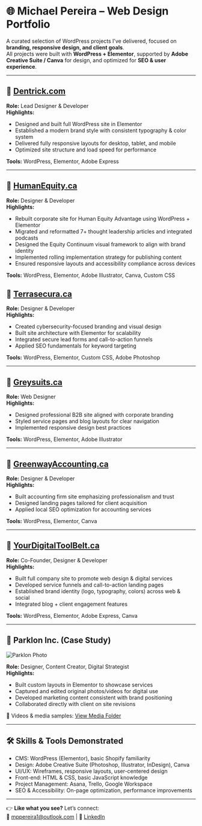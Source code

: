 # 🌐 Michael Pereira – Web Design Portfolio

A curated selection of WordPress projects I’ve delivered, focused on **branding, responsive design, and client goals**.  
All projects were built with **WordPress + Elementor**, supported by **Adobe Creative Suite / Canva** for design, and optimized for **SEO & user experience**.

---

## 🔹 [Dentrick.com](https://dentrick.com)

**Role:** Lead Designer & Developer  
**Highlights:**
- Designed and built full WordPress site in Elementor  
- Established a modern brand style with consistent typography & color system  
- Delivered fully responsive layouts for desktop, tablet, and mobile  
- Optimized site structure and load speed for performance  

**Tools:** WordPress, Elementor, Adobe Express  

---
## 🔹 [HumanEquity.ca](https://humanequity.ca)

**Role:** Designer & Developer  
**Highlights:**
- Rebuilt corporate site for Human Equity Advantage using WordPress + Elementor  
- Migrated and reformatted 7+ thought leadership articles and integrated podcasts  
- Designed the Equity Continuum visual framework to align with brand identity  
- Implemented rolling implementation strategy for publishing content  
- Ensured responsive layouts and accessibility compliance across devices  

**Tools:** WordPress, Elementor, Adobe Illustrator, Canva, Custom CSS  

## 🔹 [Terrasecura.ca](https://terrasecura.ca)

**Role:** Designer & Developer  
**Highlights:**
- Created cybersecurity-focused branding and visual design  
- Built site architecture with Elementor for scalability  
- Integrated secure lead forms and call-to-action funnels  
- Applied SEO fundamentals for keyword targeting  

**Tools:** WordPress, Elementor, Custom CSS, Adobe Photoshop  

---

## 🔹 [Greysuits.ca](https://greysuits.ca)

**Role:** Web Designer  
**Highlights:**
- Designed professional B2B site aligned with corporate branding  
- Styled service pages and blog layouts for clear navigation  
- Implemented responsive design best practices  

**Tools:** WordPress, Elementor, Adobe Illustrator  

---

## 🔹 [GreenwayAccounting.ca](https://greenwayaccounting.ca)

**Role:** Designer & Developer  
**Highlights:**
- Built accounting firm site emphasizing professionalism and trust  
- Designed landing pages tailored for client acquisition  
- Applied local SEO optimization for accounting services  

**Tools:** WordPress, Elementor, Canva  

---

## 🔹 [YourDigitalToolBelt.ca](https://yourdigitaltoolbelt.ca)

**Role:** Co-Founder, Designer & Developer  
**Highlights:**
- Built full company site to promote web design & digital services  
- Developed service funnels and call-to-action landing pages  
- Established brand identity (logo, typography, colors) across web & social  
- Integrated blog + client engagement features  

**Tools:** WordPress, Elementor, Adobe Express, Canva  

---

## 🔹 Parklon Inc. (Case Study)
![Parklon Photo](media/parklon1.jpg)

**Role:** Designer, Content Creator, Digital Strategist  
**Highlights:**
- Built custom layouts in Elementor to showcase services  
- Captured and edited original photos/videos for digital use  
- Developed marketing content consistent with brand positioning  
- Collaborated directly with client on site revisions  

🎥 Videos & media samples: [View Media Folder](media/)

---

## 🛠 Skills & Tools Demonstrated
- CMS: WordPress (Elementor), basic Shopify familiarity  
- Design: Adobe Creative Suite (Photoshop, Illustrator, InDesign), Canva  
- UI/UX: Wireframes, responsive layouts, user-centered design  
- Front-end: HTML & CSS, basic JavaScript knowledge  
- Project Management: Asana, Trello, Google Workspace  
- SEO & Accessibility: On-page optimization, performance improvements  

---

👉 **Like what you see?** Let’s connect:  
📧 mppereira1@outlook.com | 💼 [LinkedIn](https://www.linkedin.com/in/michael-pereira-8619601b6/)
